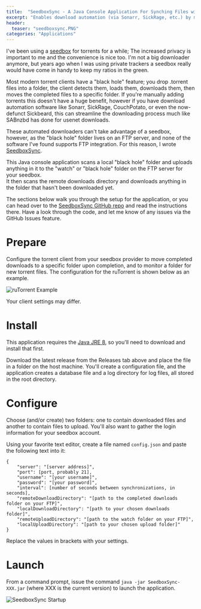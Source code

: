 ```yaml
---
title:  "SeedboxSync - A Java Console Application For Synching Files with a Seedbox via FTP"
excerpt: "Enables download automation (via Sonarr, SickRage, etc.) by monitoring a local folder for new uploads (.torrents) and a remote FTP server for new downloads."
header:
  teaser: "seedboxsync.PNG"
categories: "Applications"
---
```


I've been using a [seedbox](http://seedboxgui.de/guides/what-is-a-seedbox/) for torrents for a while; The increased privacy is important to me and the convenience is nice too.  I'm not a big downloader 
anymore, but years ago when I was using private trackers a seedbox really would have come in handy to keep my ratios in the green.

Most modern torrent clients have a "black hole" feature; you drop .torrent files into a folder, the client detects them, loads them, downloads them, then moves the completed files to a specific folder.
If you're manually adding torrents this doesn't have a huge benefit, however if you have download automation software like Sonarr, SickRage, CouchPotato, or even the now-defunct Sickbeard, this can 
streamline the downloading process much like SABnzbd has done for usenet downloads.

These automated downloaders can't take advantage of a seedbox, however, as the "black hole" folder lives on an FTP server, and none of the software I've found supports FTP integration.  For this reason,
I wrote [SeedboxSync](https://github.com/jpdillingham/SeedboxSync).  

This Java console application scans a local "black hole" folder and uploads anything in it to the "watch" or "black hole" folder on the FTP server for your seedbox.  
It then scans the remote downloads directory and downloads anything in the folder that hasn't been downloaded yet.

The sections below walk you through the setup for the application, or you can head over to the [SeedboxSync GitHub repo](https://github.com/jpdillingham/SeedboxSync) and read the instructions there.  Have a look through the code,
and let me know of any issues via the GitHub Issues feature.

# Prepare

Configure the torrent client from your seedbox provider to move completed downloads to a specific folder upon completion, and to monitor a folder
for new torrent files.  The configuration for the ruTorrent is shown below as an example.

![ruTorrent Example](http://jpdillingham.github.io/images/rutorrent-setup.PNG)

Your client settings may differ.

# Install

This application requires the [Java JRE 8](http://www.oracle.com/technetwork/java/javase/downloads/jre8-downloads-2133155.html), so you'll need to download and
install that first.

Download the latest release from the Releases tab above and place the file in a folder on the host machine.  You'll create a configuration file, and the application
creates a database file and a log directory for log files, all stored in the root directory.

# Configure

Choose (and/or create) two folders: one to contain downloaded files and another to contain files to upload.  You'll also want to gather the login information
for your seedbox account.

Using your favorite text editor, create a file named ```config.json``` and paste the following text into it:

```
{
	"server": "[server address]",
	"port": [port, probably 21],
	"username": "[your username]",
	"password": "[your password]",
	"interval": [number of seconds between synchronizations, in seconds],
	"remoteDownloadDirectory": "[path to the completed downloads folder on your FTP]",
	"localDownloadDirectory": "[path to your chosen downloads folder]",
	"remoteUploadDirectory": "[path to the watch folder on your FTP]",
	"localUploadDirectory": "[path to your chosen upload folder]"
}
```

Replace the values in brackets with your settings.

# Launch

From a command prompt, issue the command ```java -jar SeedboxSync-XXX.jar``` (where XXX is the current version) to launch the application.

![SeedboxSync Startup](http://jpdillingham.github.io/images/seedboxsync-startup.PNG)